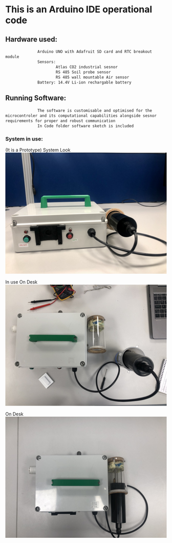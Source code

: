 # This is an Arduino IDE operational code 
## Hardware used: 
                  Arduino UNO with Adafruit SD card and RTC breakout module 
                  Sensors: 
                          Atlas CO2 industrial sesnor
                          RS 485 Soil probe sensor
                          RS 485 wall mountable Air sensor
                  Battery: 14.4V Li-ion rechargable battery 
## Running Software:
                  The software is customisable and optimised for the microcontroler and its computational capabilities alongside sesnor requirements for proper and robust communication 
                  In Code folder software sketch is included

### System in use: 
(It is a Prototype)
System Look
![Multisesnor system box](https://github.com/ayan-kundu/Multisensor-system-box/blob/main/Images/system.jpg)

In use On Desk
![Multisesnor system box](https://github.com/ayan-kundu/Multisensor-system-box/blob/main/Images/in%20use%20on%20desk.jpg)

On Desk
![Multisesnor system box](https://github.com/ayan-kundu/Multisensor-system-box/blob/main/Images/on%20desk.jpg)
